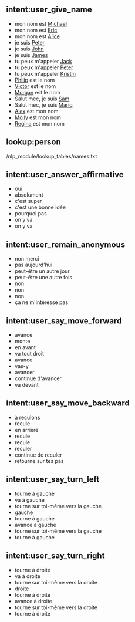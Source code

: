 ## intent:user_give_name
- mon nom est [Michael](person)
- mon nom est [Eric](person)
- mon nom est [Alice](person)
- je suis [Peter](person)
- je suis [John](person)
- je suis [James](person)
- tu peux m'appeler [Jack](person)
- tu peux m'appeler [Peter](person)
- tu peux m'appeler [Kristin](person)
- [Philip](person) est le nom
- [Victor](person) est le nom
- [Morgan](person) est le nom
- Salut mec, je suis [Sam](person)
- Salut mec, je suis [Mario](person)
- [Alex](person) est mon nom
- [Molly](person) est mon nom
- [Regina](person) est mon nom

## lookup:person
/nlp_module/lookup_tables/names.txt

## intent:user_answer_affirmative
- oui
- absolument
- c'est super
- c'est une bonne idée
- pourquoi pas
- on y va
- on y va

## intent:user_remain_anonymous
- non merci
- pas aujourd'hui
- peut-être un autre jour
- peut-être une autre fois
- non
- non
- non
- ça ne m'intéresse pas

## intent:user_say_move_forward
- avance
- monte
- en avant
- va tout droit
- avance
- vas-y
- avancer
- continue d'avancer
- va devant

## intent:user_say_move_backward
- à reculons
- recule
- en arrière
- recule
- recule
- reculer
- continue de reculer
- retourne sur tes pas

## intent:user_say_turn_left
- tourne à gauche
- va à gauche
- tourne sur toi-même vers la gauche
- gauche
- tourne à gauche
- avance à gauche
- tourne sur toi-même vers la gauche
- tourne à gauche

## intent:user_say_turn_right
- tourne à droite
- va à droite
- tourne sur toi-même vers la droite
- droite
- tourne à droite
- avance à droite
- tourne sur toi-même vers la droite
- tourne à droite
